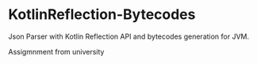 # KotlinReflection-Bytecodes

Json Parser with Kotlin Reflection API and bytecodes generation for JVM.

Assigmnment from university